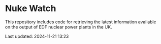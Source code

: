 # Nuke Watch

This repository includes code for retrieving the latest information available on the output of EDF nuclear power plants in the UK.

Last updated: 2024-11-21 13:23